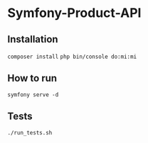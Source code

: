 # Symfony-Product-API

## Installation

```composer install```
```php bin/console do:mi:mi```

## How to run

```symfony serve -d```

## Tests

```./run_tests.sh```
